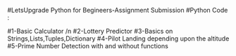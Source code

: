#LetsUpgrade Python for Begineers-Assignment Submission
#Python Code :

#1-Basic Calculator /n
#2-Lottery Predictor
#3-Basics on Strings,Lists,Tuples,Dictionary
#4-Pilot Landing depending upon the altitude
#5-Prime Number Detection with and without functions

